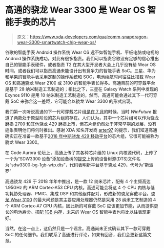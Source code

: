 # 高通的骁龙 Wear 3300 是 Wear OS 智能手表的芯片

> 原文：<https://www.xda-developers.com/qualcomm-snapdragon-wear-3300-smartwatch-chip-wear-os/>

谷歌的智能手表 Android 操作系统 Wear OS 远不如智能手机、平板电脑或电视的 Android 操作系统成功，对此有很多指责。我们可以指责谷歌没有足够的信心推出自己的智能手表硬件，或者指责 T2 在其大型开发者大会上几乎没有给 Wear OS 时间，或者我们可以指责高通未能设计出有竞争力的智能手表 SoC。三星、华为和苹果的智能手表采用定制的操作系统和 SOC，电池续航时间往往比搭载 Wear OS 和高通骁龙 Wear 2100 或 3100 的智能手表长得多。高通目前的可穿戴平台是基于 28 纳米制造工艺制造的；相比之下，三星在 Galaxy Watch 系列中发现的 Exynos 9110 是用 10 纳米制造工艺制造的。然而，高通可能会通过其下一代可穿戴 SoC 来弥合这一差距，它可能会以骁龙 Wear 3300 的形式出现。

我们第一次听说高通的下一代可穿戴芯片组[是在 7 月](https://www.xda-developers.com/qualcomms-next-chip-may-finally-make-wear-os-smartwatches-worth-getting/)的时候，当时 *WinFuture* 报道了两款处于原型阶段的芯片组的存在。人们认为，其中一个芯片组可以作为骁龙磨损 2700 和其他骁龙 429 磨损上市，但芯片组仍然处于非常早期的发展，没有迹象表明他们将何时推出。感谢 XDA 知名开发商 [arter97](https://forum.xda-developers.com/member.php?u=4898097) 的提示，我们知道高通确实正在准备一款基于[2018 年中期骁龙 429 移动平台](https://www.xda-developers.com/qualcomm-snapdragon-632-439-429-mobile-platforms/)的芯片组，它很可能被称为骁龙 Wear 3300。

在 Code Aurora 论坛上，高通上传了其各种芯片组的 Linux 内核源代码，上传了一个为“SDW3300 设备”添加设备树的[提交](https://source.codeaurora.org/quic/la/kernel/msm-4.9/commit/arch/arm64/boot/dts/qcom/sdw3300-bg-1gb-wtp.dts?h=LA.UM.8.3.r1-06300-sdm845.0&id=ddcf98f1bfc270f5829306ab629ceb3e775de0ed)上传的设备树源(DTS)文件名为“sdw3300-bg-1gb-wtp.dts”，代码表明新平台基于骁龙 429，代号为“斯派罗”

高通骁龙 429 于 2018 年年中推出，是一款 12 纳米芯片，配有 4 个主频高达 1.95GHz 的 ARM Cortex-A53 CPU 内核。高通可能会将这 4 个 CPU 内核与低功耗协处理器、PMIC、集成 DSP 和其他组件配对，形成新的骁龙穿戴平台。[骁龙 Wear 3100](https://www.xda-developers.com/qualcomm-snapdragon-wear-3100-wear-os-smartwatch/) 的最大问题是其主要应用处理器仍然是采用 28 纳米工艺制造的 4 个 ARM Cortex-A7 CPU 内核，因此新的可穿戴 SoC 应该更加节能，从而提供更长的电池寿命。[搭配 1GB 内存](https://www.xda-developers.com/ticwatch-pro-4g-lte-review-only-as-good-as-its-weakest-link/)，未来的 Wear OS 智能手表也将比以往表现更好。

当然，在这一点上，这仍然只是一个谣言。高通尚未正式确认其下一款可穿戴 SoC 的任何细节。我们联系了高通进行评论，如果有回音，我们会更新这篇文章。